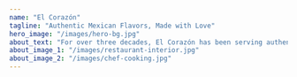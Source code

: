 ```yaml
---
name: "El Corazón"
tagline: "Authentic Mexican Flavors, Made with Love"
hero_image: "/images/hero-bg.jpg"
about_text: "For over three decades, El Corazón has been serving authentic Mexican dishes crafted from family recipes passed down through generations. Our commitment to using fresh, locally-sourced ingredients and traditional cooking methods ensures every bite transports you to the heart of Mexico."
about_image_1: "/images/restaurant-interior.jpg"
about_image_2: "/images/chef-cooking.jpg"
---
```

